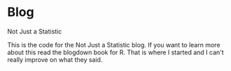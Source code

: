 # Blog
Not Just a Statistic

This is the code for the Not Just a Statistic blog. If you want to learn more about this read the blogdown book for R. That is where I started and I can't really improve on what they said.
